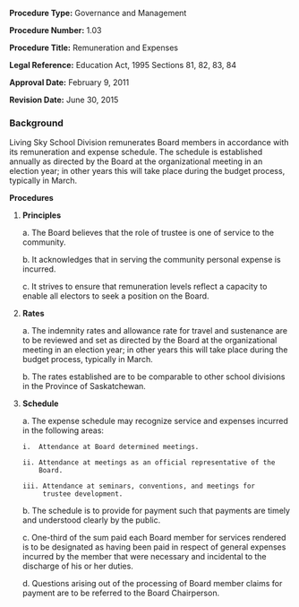 **Procedure Type:** 		Governance and Management

**Procedure Number:**		1.03
	
**Procedure Title:**  	    Remuneration and Expenses
 	
**Legal Reference:**	    Education Act, 1995 Sections 81, 82, 83, 84

**Approval Date:**		    February 9, 2011

**Revision Date:**		    June 30, 2015


### Background

Living Sky School Division remunerates Board members in accordance with
its remuneration and expense schedule. The schedule is established
annually as directed by the Board at the organizational meeting in an
election year; in other years this will take place during the budget
process, typically in March.

**Procedures**

1.  **Principles**

    a.  The Board believes that the role of trustee is one of service to
        the community.

    b.  It acknowledges that in serving the community personal expense
        is incurred.

    c.  It strives to ensure that remuneration levels reflect a capacity
        to enable all electors to seek a position on the Board.

2.  **Rates**

    a.  The indemnity rates and allowance rate for travel and sustenance
        are to be reviewed and set as directed by the Board at the
        organizational meeting in an election year; in other years this
        will take place during the budget process, typically in March.

    b.  The rates established are to be comparable to other school
        divisions in the Province of Saskatchewan.

3.  **Schedule**

    a.  The expense schedule may recognize service and expenses incurred
        in the following areas:

        i.  Attendance at Board determined meetings.

        ii. Attendance at meetings as an official representative of the
            Board.

        iii. Attendance at seminars, conventions, and meetings for
             trustee development.

    b.  The schedule is to provide for payment such that payments are
        timely and understood clearly by the public.

    c.  One-third of the sum paid each Board member for services
        rendered is to be designated as having been paid in respect of
        general expenses incurred by the member that were necessary and
        incidental to the discharge of his or her duties.

    d.  Questions arising out of the processing of Board member claims
        for payment are to be referred to the Board Chairperson.

